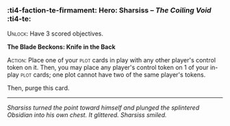 ### :ti4-faction-te-firmament: **Hero**: Sharsiss – _The Coiling Void_ :ti4-te:

<span style="font-variant:small-caps;">Unlock</span>: Have 3 scored objectives.

**The Blade Beckons: Knife in the Back**

<span style="font-variant:small-caps;">Action</span>: Place one of your <span style="font-variant:small-caps;">plot</span> cards in play with any other player's control token on it.
Then, you may place any player's control token on 1 of your in-play <span style="font-variant:small-caps;">plot</span> cards; one plot cannot have two of the same player's tokens.

Then, purge this card.

---

*Sharsiss turned the point toward himself and plunged the splintered Obsidian into his own chest.
It glittered.
Sharsiss smiled.*
